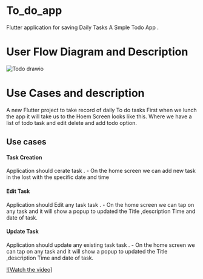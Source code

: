 # To_do_app

Flutter application for saving Daily Tasks A Smple Todo App .

# User Flow Diagram and Description

![Todo drawio](https://user-images.githubusercontent.com/70685682/185345881-7bd9dcaf-0eb3-4195-9cbf-58c180077593.png)

# Use Cases and description
A new Flutter project to take record of daily To do tasks
First when we lunch the app it will take us to the Hoem Screen looks like this.
Where we have a list of todo task and edit delete and add todo option.

## Use cases

#### Task Creation  ####
Application should cerate task . - On the home screen we can add new task in the lost with the specific date and time

#### Edit Task  ####
Application should Edit any task task . - On the home screen we can tap on any task and it will show a popup to updated the Title ,description Time and date of task.

#### Update Task  ####
Application should update any existing task task . - On the home screen we can tap on any task and it will show a popup to updated the Title ,description Time and date of task.



[![Watch the video]](https://youtu.be/4MzYzHTghfU)
